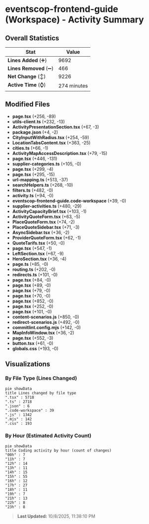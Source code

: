 # eventscop-frontend-guide (Workspace) - Activity Summary 

## Overall Statistics

| Stat                   | Value                                                             |
| ---------------------- | ----------------------------------------------------------------- |
| **Lines Added** (➕)   | 9692                                          |
| **Lines Removed** (➖) | 466                                        |
| **Net Change** (↕)    | 9226                |
| **Active Time** (⌚)   | 274 minutes |


## Modified Files
- **page.tsx** (+256, -89)
- **utils-client.ts** (+232, -13)
- **ActivityPresentationSection.tsx** (+67, -3)
- **package.json** (+4, -2)
- **CityInputWithRadius.tsx** (+254, -59)
- **LocationTabsContent.tsx** (+363, -25)
- **cities.ts** (+66, -1)
- **ActivityMapAccessDescription.tsx** (+79, -15)
- **page.tsx** (+446, -131)
- **supplier-categories.ts** (+105, -0)
- **page.tsx** (+299, -4)
- **page.tsx** (+295, -15)
- **url-mapping.ts** (+513, -37)
- **searchHelpers.ts** (+268, -10)
- **filters.ts** (+482, -0)
- **activity.ts** (+94, -0)
- **eventscop-frontend-guide.code-workspace** (+39, -0)
- **supplier-activities.ts** (+480, -29)
- **ActivityCapacityBrief.tsx** (+103, -1)
- **ActivityQuoteForm.tsx** (+63, -5)
- **PlaceQuoteForm.tsx** (+74, -2)
- **PlaceQuoteSidebar.tsx** (+71, -3)
- **AsyncSidebar.tsx** (+36, -2)
- **ProviderQuoteForm.tsx** (+62, -1)
- **QuoteTarifs.tsx** (+50, -0)
- **page.tsx** (+547, -1)
- **LeftSection.tsx** (+67, -9)
- **HeroSection.tsx** (+36, -4)
- **page.ts** (+85, -0)
- **routing.ts** (+202, -0)
- **redirects.ts** (+101, -0)
- **page.tsx** (+84, -0)
- **page.tsx** (+89, -0)
- **page.tsx** (+79, -0)
- **page.tsx** (+70, -0)
- **page.tsx** (+852, -0)
- **page.tsx** (+252, -0)
- **page.tsx** (+101, -0)
- **content-scenarios.js** (+850, -0)
- **redirect-scenarios.js** (+492, -0)
- **commitlint.config.mjs** (+142, -0)
- **MapInfoWindow.tsx** (+36, -2)
- **page.tsx** (+552, -3)
- **button.tsx** (+61, -0)
- **globals.css** (+193, -0)

## Visualizations

### By File Type (Lines Changed)

```mermaid
pie showData
title Lines changed by file type
".tsx" : 5718
".ts" : 2718
".json" : 6
".code-workspace" : 39
".js" : 1342
".mjs" : 142
".css" : 193
```

### By Hour (Estimated Activity Count)

```mermaid
pie showData
title Coding activity by hour (count of changes)
"00h" : 7
"11h" : 7
"12h" : 14
"13h" : 11
"14h" : 15
"15h" : 55
"16h" : 12
"17h" : 27
"18h" : 11
"19h" : 7
"21h" : 13
"22h" : 8
"23h" : 8
```


> **Last Updated:** 10/8/2025, 11:38:10 PM